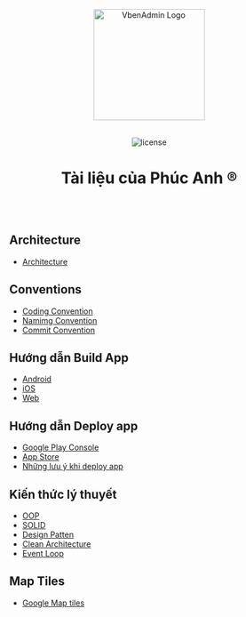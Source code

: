 <div align="center"> 
  <img alt="VbenAdmin Logo" height="200" src="https://cdn.cloudflare.steamstatic.com/apps/dota2/videos/dota_react/heroes/renders/juggernaut.png"/> 
  <br/> 
  <br/>

  ![license](https://img.shields.io/github/license/anncwb/vue-vben-admin.svg)

  <h1>Tài liệu của Phúc Anh ®</h1>
  <br/> 
  <br/>
</div>

## Architecture
- [Architecture](architecture/ARCHITECTURE.md)

## Conventions
- [Coding Convention](conventions/CODING.md)
- [Namimg Convention](conventions/NAMING.md)
- [Commit Convention](conventions/COMMIT.md)

## Hướng dẫn Build App
- [Android](build_app/ANDROID.md)
- [iOS](build_app/IOS.md)
- [Web](build_app/WEB.md)

## Hướng dẫn Deploy app
- [Google Play Console](deploy/GOOGLE_PLAY_STORE.md)
- [App Store](deploy/APP_STORE.md)
- [Những lưu ý khi deploy app](deploy/NOTE_WHEN_DEPLOYING_APP.md)

## Kiến thức lý thuyết
- [OOP](expertise/OOP.md)
- [SOLID](expertise/SOLID.md)
- [Design Patten](expertise/design_patten/DESIGN_PATTEN.md)
- [Clean Architecture](expertise/CLEAN_ARCHITECTURE.md)
- [Event Loop](https://www.linkedin.com/pulse/unraveling-javascript-event-loop-comprehensive-guide-michael-baker/)

## Map Tiles
- [Google Map tiles](map/GOOGLE_MAP_TILES.md)